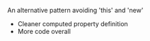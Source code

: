 An alternative pattern avoiding 'this' and 'new'

 * Cleaner computed property definition
 * More code overall
